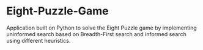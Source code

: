 # Eight-Puzzle-Game
Application built on Python to solve the Eight Puzzle game by implementing uninformed search based on Breadth-First search and informed search using different heuristics.
